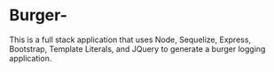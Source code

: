 # Burger-
This is a full stack application that uses Node, Sequelize, Express, Bootstrap, Template Literals, and JQuery to generate a burger logging application.
